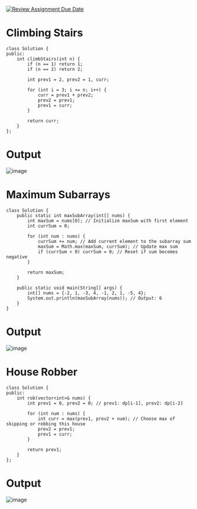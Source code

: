 [![Review Assignment Due Date](https://classroom.github.com/assets/deadline-readme-button-22041afd0340ce965d47ae6ef1cefeee28c7c493a6346c4f15d667ab976d596c.svg)](https://classroom.github.com/a/AqLe5c87)
# Climbing Stairs
```
class Solution {
public:
    int climbStairs(int n) {
        if (n == 1) return 1;
        if (n == 2) return 2;
        
        int prev1 = 2, prev2 = 1, curr;
        
        for (int i = 3; i <= n; i++) {
            curr = prev1 + prev2;
            prev2 = prev1;
            prev1 = curr;
        }
        
        return curr;
    }
};

```
# Output
![image](https://github.com/user-attachments/assets/f20aaacc-8157-4574-9af1-a71115d5f9b3)


# Maximum Subarrays
```
class Solution {
    public static int maxSubArray(int[] nums) {
        int maxSum = nums[0]; // Initialize maxSum with first element
        int currSum = 0;

        for (int num : nums) {
            currSum += num; // Add current element to the subarray sum
            maxSum = Math.max(maxSum, currSum); // Update max sum
            if (currSum < 0) currSum = 0; // Reset if sum becomes negative
        }
        
        return maxSum;
    }

    public static void main(String[] args) {
        int[] nums = {-2, 1, -3, 4, -1, 2, 1, -5, 4};
        System.out.println(maxSubArray(nums)); // Output: 6
    }
}

```
# Output
![image](https://github.com/user-attachments/assets/22afc24d-4883-4b54-bc25-3b918ab1fe3a)


# House Robber
```
class Solution {
public:
    int rob(vector<int>& nums) {
        int prev1 = 0, prev2 = 0; // prev1: dp[i-1], prev2: dp[i-2]
        
        for (int num : nums) {
            int curr = max(prev1, prev2 + num); // Choose max of skipping or robbing this house
            prev2 = prev1;
            prev1 = curr;
        }
        
        return prev1;
    }
};

```
# Output
![image](https://github.com/user-attachments/assets/5a0323a5-e530-4ad4-9064-aa1035cbe3e8)

